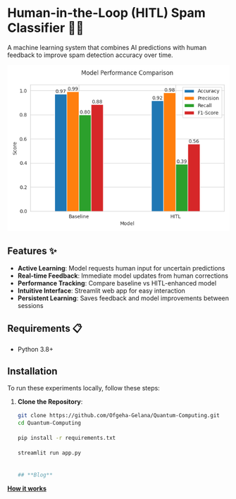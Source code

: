 # Human-in-the-Loop (HITL) Spam Classifier 🚀📧

A machine learning system that combines AI predictions with human feedback to improve spam detection accuracy over time.

![Demo Screenshot](https://github.com/Ofgeha-Gelana/hitl-spam/blob/main/results/metrics_comparison.png) 


## Features ✨

- **Active Learning**: Model requests human input for uncertain predictions
- **Real-time Feedback**: Immediate model updates from human corrections
- **Performance Tracking**: Compare baseline vs HITL-enhanced model
- **Intuitive Interface**: Streamlit web app for easy interaction
- **Persistent Learning**: Saves feedback and model improvements between sessions

## Requirements 📋

- Python 3.8+

<!-- ## Installation ⚙️

1. Clone the repository:
   ```bash
   git clone https://github.com/Ofgeha-Gelana/hitl-spam.git
   cd hitl-spam

   pip install -r requirements.txt

   python train_baseline.py

   streamlit run app.py -->



<!-- ## ⚙️ Installation

1. **Clone the repository**
   ```bash
   git clone https://github.com/Ofgeha-Gelana/hitl-spam.git
   cd hitl-spam


   pip install -r requirements.txt

   python train_baseline.py

   streamlit run app.py
`


   ## **Essay Question**
[**Essay**](https://medium.com/@ofgehagelana2019/what-is-human-in-the-loop-hitl-0bd1a3d2d889)
 -->




## Installation
To run these experiments locally, follow these steps:

1. **Clone the Repository**:
   ```bash
   git clone https://github.com/Ofgeha-Gelana/Quantum-Computing.git
   cd Quantum-Computing

   pip install -r requirements.txt

   streamlit run app.py


   ## **Blog**
[**How it works**](https://medium.com/@ofgehagelana2019/what-is-human-in-the-loop-hitl-0bd1a3d2d889)